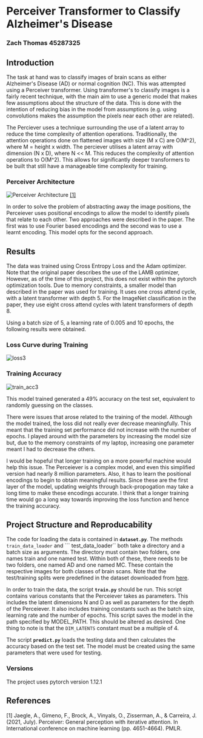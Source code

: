 # Perceiver Transformer to Classify Alzheimer's Disease
### Zach Thomas 45287325
## Introduction
The task at hand was to classify images of brain scans as either Alzheimer's Disease (AD) or normal cognition (NC). This was attempted using a Perceiver transformer. Using transformer's to classify images is a fairly recent technique, with the main aim to use a generic model that makes few assumptions about the structure of the data. This is done with the intention of reducing bias in the model from assumptions (e.g. using convolutions makes the assumption the pixels near each other are related). 

The Perciever uses a technique surrounding the use of a latent array to reduce the time complexity of attention operations. Traditionally, the attention operations done on flattened images with size (M x C) are O(M^2), where M = height x width. The perciever utilises a latent array with dimension (N x D), where N << M. This reduces the complexity of attention operations to O(M^2). This allows for significantly deeper transformers to be built that still have a manageable time complexity for training. 

### Perceiver Architecture
![Perceiver Architecture](https://user-images.githubusercontent.com/88659407/197125075-35594818-5ec6-4eef-833a-69ee1a3401ba.JPG)
[[1]](#1)

In order to solve the problem of abstracting away the image positions, the Perceiever uses positional encodings to allow the model to identify pixels that relate to each other. Two approaches were described in the paper. The first was to use Fourier based encodings and the second was to use a learnt encoding. This model opts for the second approach. 

## Results
The data was trained using Cross Entropy Loss and the Adam optimizer. Note that the original paper describes the use of the LAMB optimizer, However, as of the time of this project, this does not exist within the pytorch optimization tools. Due to memory constraints, a smaller model than described in the paper was used for training. It uses one cross attend cycle, with a latent transformer with depth 5. For the ImageNet classification in the paper, they use eight cross attend cycles with latent transformers of depth 8. 

Using a batch size of 5, a learning rate of 0.005 and 10 epochs, the following results were obtained. 

### Loss Curve during Training
![loss3](https://user-images.githubusercontent.com/88659407/197135872-88369535-64e2-4663-9776-1634490309d1.png)

### Training Accuracy
![train_acc3](https://user-images.githubusercontent.com/88659407/197135880-69704543-ba76-4a0d-9721-462740643834.png)

This model trained generated a 49% accuracy on the test set, equivalent to randomly guessing on the classes.

There were issues that arose related to the training of the model. Although the model trained, the loss did not really ever decrease meaningfully. This meant that the training set performance did not increase with the number of epochs. I played around with the parameters by increasing the model size but, due to the memory constraints of my laptop, increasing one parameter meant I had to decrease the others. 

I would be hopeful that longer training on a more powerful machine would help this issue. The Perceiever is a complex model, and even this simplified version had nearly 8 million parameters. Also, it has to learn the positional encodings to begin to obtain meaningful results. Since these are the first layer of the model, updating weights through back-propogation may take a long time to make these encodings accurate. I think that a longer training time would go a long way towards improving the loss function and hence the training accuracy. 

## Project Structure and Reproducability
The code for loading the data is contained in **`dataset.py`**. The methods ``` train_data_loader``` and ``` test_data_loader`` both take a directory and a batch size as arguments. The directory must contain two folders, one names train and one named test. Within both of these, there needs to be two folders, one named AD and one named MC. These contain the respective images for both classes of brain scans. Note that the test/training splits were predefined in the dataset downloaded from [here](https://cloudstor.aarnet.edu.au/plus/s/L6bbssKhUoUdTSI).

In order to train the data, the script **`train.py`** should be run. This script contains various constants that the Perceiever takes as parameters. This includes the latent dimensions N and D as well as parameters for the depth of the Perceiever. It also includes training constants such as the batch size, learning rate and the number of epochs. This script saves the model in the path specified by MODEL_PATH. This should be altered as desired. One thing to note is that the ```DIM_LATENTS``` constant must be a multiple of 4. 

The script **`predict.py`** loads the testing data and then calculates the accuracy based on the test set. The model must be created using the same parameters that were used for testing. 

### Versions
The project uses pytorch version 1.12.1

## References
<a id="1">[1]</a>
Jaegle, A., Gimeno, F., Brock, A., Vinyals, O., Zisserman, A., & Carreira, J. (2021, July). Perceiver: General perception with iterative attention. In International conference on machine learning (pp. 4651-4664). PMLR.

